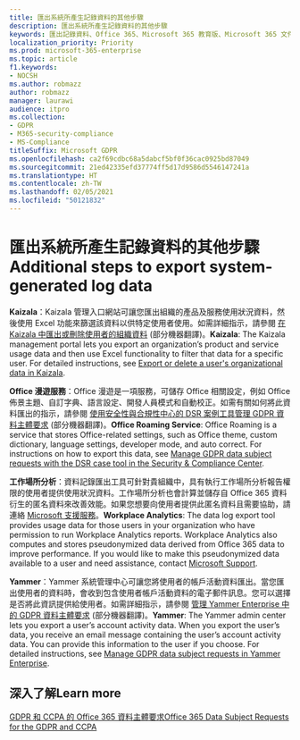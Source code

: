 ```yaml
---
title: 匯出系統所產生記錄資料的其他步驟
description: 匯出系統所產生記錄資料的其他步驟
keywords: 匯出記錄資料、Office 365、Microsoft 365 教育版、Microsoft 365 文件、GDPR
localization_priority: Priority
ms.prod: microsoft-365-enterprise
ms.topic: article
f1.keywords:
- NOCSH
ms.author: robmazz
author: robmazz
manager: laurawi
audience: itpro
ms.collection:
- GDPR
- M365-security-compliance
- MS-Compliance
titleSuffix: Microsoft GDPR
ms.openlocfilehash: ca2f69cdbc68a5dabcf5bf0f36cac0925bd87049
ms.sourcegitcommit: 21ed42335efd37774ff5d17d9586d5546147241a
ms.translationtype: HT
ms.contentlocale: zh-TW
ms.lasthandoff: 02/05/2021
ms.locfileid: "50121832"
---
```

# <a name="additional-steps-to-export-system-generated-log-data"></a><span data-ttu-id="d99c0-104">匯出系統所產生記錄資料的其他步驟</span><span class="sxs-lookup"><span data-stu-id="d99c0-104">Additional steps to export system-generated log data</span></span>

<span data-ttu-id="d99c0-p101">**Kaizala**：Kaizala 管理入口網站可讓您匯出組織的產品及服務使用狀況資料，然後使用 Excel 功能來篩選該資料以供特定使用者使用。如需詳細指示，請參閱 [在 Kaizala 中匯出或刪除使用者的組織資料](/office365/kaizala/export-or-delete-a-user-s-data) (部分機器翻譯)。</span><span class="sxs-lookup"><span data-stu-id="d99c0-p101">**Kaizala**: The Kaizala management portal lets you export an organization’s product and service usage data and then use Excel functionality to filter that data for a specific user. For detailed instructions, see [Export or delete a user's organizational data in Kaizala](/office365/kaizala/export-or-delete-a-user-s-data).</span></span>

<span data-ttu-id="d99c0-p102">**Office 漫遊服務**：Office 漫遊是一項服務，可儲存 Office 相關設定，例如 Office 佈景主題、自訂字典、語言設定、開發人員模式和自動校正。如需有關如何將此資料匯出的指示，請參閱 [使用安全性與合規性中心的 DSR 案例工具管理 GDPR 資料主體要求](/microsoft-365/compliance/manage-gdpr-data-subject-requests-with-the-dsr-case-tool) (部分機器翻譯)。</span><span class="sxs-lookup"><span data-stu-id="d99c0-p102">**Office Roaming Service**: Office Roaming is a service that stores Office-related settings, such as Office theme, custom dictionary, language settings, developer mode, and auto correct. For instructions on how to export this data, see [Manage GDPR data subject requests with the DSR case tool in the Security & Compliance Center](/microsoft-365/compliance/manage-gdpr-data-subject-requests-with-the-dsr-case-tool).</span></span> 
 
<span data-ttu-id="d99c0-p103">**工作場所分析**：資料記錄匯出工具可針對貴組織中，具有執行工作場所分析報告權限的使用者提供使用狀況資料。工作場所分析也會計算並儲存自 Office 365 資料衍生的匿名資料來改善效能。如果您想要向使用者提供此匿名資料且需要協助，請連絡 [Microsoft 支援服務](https://support.microsoft.com/contactus/)。</span><span class="sxs-lookup"><span data-stu-id="d99c0-p103">**Workplace Analytics**: The data log export tool provides usage data for those users in your organization who have permission to run Workplace Analytics reports. Workplace Analytics also computes and stores pseudonymized data derived from Office 365 data to improve performance. If you would like to make this pseudonymized data available to a user and need assistance, contact [Microsoft Support](https://support.microsoft.com/contactus/).</span></span>

<span data-ttu-id="d99c0-p104">**Yammer**：Yammer 系統管理中心可讓您將使用者的帳戶活動資料匯出。當您匯出使用者的資料時，會收到包含使用者帳戶活動資料的電子郵件訊息。您可以選擇是否將此資訊提供給使用者。如需詳細指示，請參閱 [管理 Yammer Enterprise 中的 GDPR 資料主體要求](/yammer/manage-security-and-compliance/gdpr-requests-in-yammer-enterprise) (部分機器翻譯)。</span><span class="sxs-lookup"><span data-stu-id="d99c0-p104">**Yammer**: The Yammer admin center lets you export a user’s account activity data. When you export the user’s data, you receive an email message containing the user’s account activity data. You can provide this information to the user if you choose. For detailed instructions, see [Manage GDPR data subject requests in Yammer Enterprise](/yammer/manage-security-and-compliance/gdpr-requests-in-yammer-enterprise).</span></span>

## <a name="learn-more"></a><span data-ttu-id="d99c0-116">深入了解</span><span class="sxs-lookup"><span data-stu-id="d99c0-116">Learn more</span></span>

[<span data-ttu-id="d99c0-117">GDPR 和 CCPA 的 Office 365 資料主體要求</span><span class="sxs-lookup"><span data-stu-id="d99c0-117">Office 365 Data Subject Requests for the GDPR and CCPA</span></span>](gdpr-dsr-office365.md#part-3-responding-to-dsrs-for-system-generated-logs)